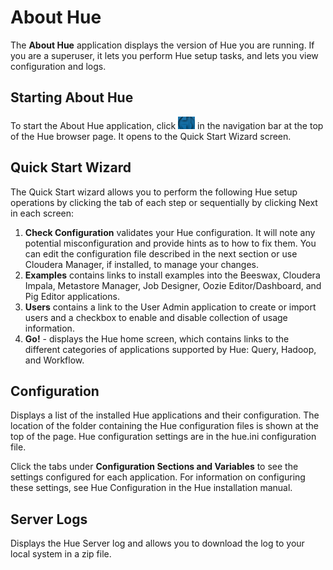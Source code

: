 
<link rel="stylesheet" href="docbook.css" type="text/css" media="screen" title="no title" charset="utf-8"></link>

About Hue
=========

The **About Hue** application displays the version of Hue you are
running. If you are a superuser, it lets you perform Hue setup tasks,
and lets you view configuration and logs.

Starting About Hue
------------------

To start the About Hue application, click
![image](images/quick_start.png) in the navigation bar at the top of the
Hue browser page. It opens to the Quick Start Wizard screen.

Quick Start Wizard
------------------

The Quick Start wizard allows you to perform the following Hue setup
operations by clicking the tab of each step or sequentially by clicking
Next in each screen:

1.  **Check Configuration** validates your Hue configuration. It will
    note any potential misconfiguration and provide hints as to how to
    fix them. You can edit the configuration file described in the next
    section or use Cloudera Manager, if installed, to manage your
    changes.
2.  **Examples** contains links to install examples into the Beeswax,
    Cloudera Impala, Metastore Manager, Job Designer, Oozie
    Editor/Dashboard, and Pig Editor applications.
3.  **Users** contains a link to the User Admin application to create or
    import users and a checkbox to enable and disable collection of
    usage information.
4.  **Go!** - displays the Hue home screen, which contains links to the
    different categories of applications supported by Hue: Query,
    Hadoop, and Workflow.

Configuration
-------------

Displays a list of the installed Hue applications and their
configuration. The location of the folder containing the Hue
configuration files is shown at the top of the page. Hue configuration
settings are in the hue.ini configuration file.

Click the tabs under **Configuration Sections and Variables** to see the
settings configured for each application. For information on configuring
these settings, see Hue Configuration in the Hue installation manual.

Server Logs
-----------

Displays the Hue Server log and allows you to download the log to your
local system in a zip file.
